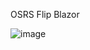 OSRS Flip Blazor

![image](https://user-images.githubusercontent.com/19718611/163605635-f6adb744-e1ee-4614-870e-92c21e18a06a.png)
